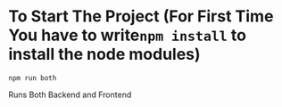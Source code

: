 # To Start The Project (For First Time You have to write` npm install ` to install the node modules)

`npm run both `

Runs Both Backend and Frontend 
